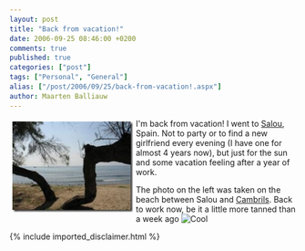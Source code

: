 ```yaml
---
layout: post
title: "Back from vacation!"
date: 2006-09-25 08:46:00 +0200
comments: true
published: true
categories: ["post"]
tags: ["Personal", "General"]
alias: ["/post/2006/09/25/back-from-vacation!.aspx"]
author: Maarten Balliauw
---
```

<a href="/images/WindowsLiveWriter/Backfromvacation_937A/200609_travel%5B2%5D.jpg" mce_href="/images/WindowsLiveWriter/Backfromvacation_937A/200609_travel%5B2%5D.jpg" atomicselection="true"><img src="/images/WindowsLiveWriter/Backfromvacation_937A/200609_travel_thumb%5B2%5D.jpg" style="border: 0px none ; margin: 5px;" mce_src="/images/WindowsLiveWriter/Backfromvacation_937A/200609_travel_thumb%5B2%5D.jpg" align="left" border="0" height="159" width="212"></a> I'm back from vacation! I went to <a href="http://en.wikipedia.org/wiki/Salou" mce_href="http://en.wikipedia.org/wiki/Salou">Salou</a>, Spain. Not to party or to find a new girlfriend every evening (I have one for almost 4 years now), but just for the sun and some vacation feeling after a year of work. <p>The photo on the left was taken on the beach between Salou and <a href="http://en.wikipedia.org/wiki/Cambrils" mce_href="http://en.wikipedia.org/wiki/Cambrils">Cambrils</a>. Back to work now, be it a little more tanned than a week ago <img src="http://www.balliauw.be/maarten/assets/js/tiny_mce/plugins/emotions/images/smiley-cool.gif" title="Cool" alt="Cool" mce_src="http://www.balliauw.be/maarten/assets/js/tiny_mce/plugins/emotions/images/smiley-cool.gif"></p>

{% include imported_disclaimer.html %}

